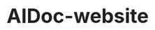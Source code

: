 # AIDoc-website<!DOCTYPE html>
<html lang="es">
<head>
    <meta charset="UTF-8">
    <meta name="viewport" content="width=device-width, initial-scale=1.0">
    <title>AiDoc Salud | Inteligencia Artificial para Historias Clínicas Laborales</title>
    <link href="https://fonts.googleapis.com/css2?family=Montserrat:wght@400;500;600;700&family=Open+Sans:wght@400;600&display=swap" rel="stylesheet">
    <style>
        :root {
            --primary-color: #004D40; /* Verde oscuro, profesional y asociado a salud/crecimiento */
            --secondary-color: #4CAF50; /* Verde más claro para acentos */
            --accent-color: #FFC107; /* Amarillo para destacar CTA o iconos */
            --text-dark: #212121;
            --text-light: #f4f4f4;
            --bg-light: #f8f8f8;
            --bg-dark: #333333;
            --border-color: #e0e0e0;
        }

        body {
            font-family: 'Open Sans', sans-serif;
            margin: 0;
            padding: 0;
            line-height: 1.6;
            color: var(--text-dark);
            background-color: var(--bg-light);
        }

        h1, h2, h3 {
            font-family: 'Montserrat', sans-serif;
            color: var(--text-dark);
            line-height: 1.2;
        }

        h1 { font-size: 3.2em; font-weight: 700; }
        h2 { font-size: 2.5em; font-weight: 600; }
        h3 { font-size: 1.8em; font-weight: 600; }

        .container {
            max-width: 1200px;
            margin: 0 auto;
            padding: 20px;
        }

        /* Header */
        header {
            background-color: var(--primary-color);
            color: var(--text-light);
            padding: 15px 0;
            text-align: center;
            box-shadow: 0 2px 10px rgba(0,0,0,0.1);
        }
        header .logo {
            font-family: 'Montserrat', sans-serif;
            font-size: 1.8em;
            font-weight: 700;
            color: var(--text-light);
        }

        /* Hero Section */
        .hero {
            background: linear-gradient(135deg, var(--primary-color) 0%, #00796B 100%);
            color: var(--text-light);
            padding: 100px 20px;
            text-align: center;
            position: relative;
            overflow: hidden;
        }
        .hero::before { /* Para un efecto visual sutil */
            content: '';
            position: absolute;
            top: 0;
            left: 0;
            right: 0;
            bottom: 0;
            background: url('data:image/svg+xml;utf8,<svg xmlns="http://www.w3.org/2000/svg" viewBox="0 0 100 100" opacity="0.1"><circle cx="25" cy="25" r="15" fill="white"/><circle cx="75" cy="75" r="15" fill="white"/><circle cx="50" cy="10" r="10" fill="white"/></svg>') no-repeat center center / cover;
            opacity: 0.1;
            animation: moveBackground 30s linear infinite;
        }
        @keyframes moveBackground {
            from { background-position: 0% 0%; }
            to { background-position: 100% 100%; }
        }
        .hero-content {
            position: relative;
            z-index: 1;
            max-width: 900px;
            margin: 0 auto;
        }
        .hero h1 {
            color: var(--text-light);
            margin-bottom: 20px;
        }
        .hero p {
            font-size: 1.3em;
            margin-bottom: 40px;
            font-weight: 500;
        }
        .cta-button {
            display: inline-block;
            background-color: var(--accent-color);
            color: var(--text-dark);
            padding: 15px 30px;
            font-size: 1.1em;
            font-weight: 700;
            border-radius: 50px;
            text-decoration: none;
            transition: background-color 0.3s ease, transform 0.3s ease;
            box-shadow: 0 4px 15px rgba(0,0,0,0.2);
        }
        .cta-button:hover {
            background-color: #FFD54F;
            transform: translateY(-3px);
        }

        /* Features/How it works section */
        .section-title {
            text-align: center;
            margin-bottom: 60px;
            position: relative;
        }
        .section-title::after {
            content: '';
            position: absolute;
            bottom: -15px;
            left: 50%;
            transform: translateX(-50%);
            width: 80px;
            height: 4px;
            background-color: var(--secondary-color);
            border-radius: 2px;
        }
        .features-grid {
            display: grid;
            grid-template-columns: repeat(auto-fit, minmax(300px, 1fr));
            gap: 40px;
            margin-top: 50px;
        }
        .feature-item {
            background-color: white;
            padding: 30px;
            border-radius: 10px;
            box-shadow: 0 4px 20px rgba(0,0,0,0.08);
            text-align: center;
            transition: transform 0.3s ease;
        }
        .feature-item:hover {
            transform: translateY(-10px);
        }
        .feature-item h3 {
            color: var(--primary-color);
            margin-bottom: 15px;
        }
        .feature-item p {
            font-size: 1em;
            color: var(--text-dark);
        }
        .feature-item .icon {
            font-size: 3em;
            color: var(--secondary-color);
            margin-bottom: 20px;
        }

        /* Benefits section */
        .benefits-section {
            padding: 80px 0;
            background-color: var(--bg-light);
        }
        .benefits-list {
            display: flex;
            flex-wrap: wrap;
            justify-content: center;
            gap: 30px;
        }
        .benefit-card {
            background-color: white;
            padding: 30px;
            border-radius: 10px;
            box-shadow: 0 4px 15px rgba(0,0,0,0.1);
            width: calc(33% - 20px); /* Para 3 columnas */
            min-width: 280px;
            display: flex;
            align-items: flex-start;
        }
        .benefit-card .icon {
            font-size: 2em;
            color: var(--secondary-color);
            margin-right: 20px;
            flex-shrink: 0;
        }
        .benefit-card h3 {
            color: var(--primary-color);
            margin-top: 0;
            margin-bottom: 10px;
        }

        /* Target Audience section */
        .target-section {
            background-color: var(--primary-color);
            color: var(--text-light);
            padding: 80px 0;
            text-align: center;
        }
        .target-section h2 {
            color: var(--text-light);
        }
        .target-section ul {
            list-style: none;
            padding: 0;
            margin-top: 40px;
            display: flex;
            flex-wrap: wrap;
            justify-content: center;
            gap: 20px;
        }
        .target-section ul li {
            background-color: rgba(255,255,255,0.1);
            padding: 15px 25px;
            border-radius: 5px;
            font-size: 1.1em;
            font-weight: 500;
            border: 1px solid rgba(255,255,255,0.2);
        }

        /* Testimonials (Placeholder) */
        .testimonials-section {
            padding: 80px 0;
            background-color: var(--bg-light);
            text-align: center;
        }
        .testimonial-card {
            background-color: white;
            padding: 40px;
            border-radius: 10px;
            box-shadow: 0 4px 20px rgba(0,0,0,0.08);
            max-width: 700px;
            margin: 0 auto;
            font-style: italic;
            font-size: 1.1em;
            position: relative;
        }
        .testimonial-card::before {
            content: "“";
            font-size: 5em;
            color: var(--border-color);
            position: absolute;
            top: 10px;
            left: 20px;
            line-height: 1;
        }
        .testimonial-card p {
            margin-bottom: 20px;
        }
        .testimonial-card .author {
            font-style: normal;
            font-weight: 600;
            color: var(--primary-color);
        }

        /* Contact Section */
        .contact-section {
            background-color: var(--bg-dark);
            color: var(--text-light);
            padding: 80px 0;
            text-align: center;
        }
        .contact-section h2 {
            color: var(--text-light);
        }
        .contact-form-container {
            max-width: 600px;
            margin: 0 auto;
            background-color: white;
            padding: 40px;
            border-radius: 10px;
            box-shadow: 0 4px 20px rgba(0,0,0,0.1);
            text-align: left;
        }
        .contact-form-container label {
            display: block;
            margin-bottom: 8px;
            font-weight: 600;
            color: var(--text-dark);
        }
        .contact-form-container input[type="text"],
        .contact-form-container input[type="email"],
        .contact-form-container input[type="tel"] {
            width: 100%;
            padding: 12px;
            margin-bottom: 20px;
            border: 1px solid var(--border-color);
            border-radius: 5px;
            font-size: 1em;
            font-family: 'Open Sans', sans-serif;
            box-sizing: border-box;
        }
        .contact-form-container .submit-button {
            display: block;
            width: 100%;
            background-color: var(--accent-color);
            color: var(--text-dark);
            padding: 15px;
            font-size: 1.1em;
            font-weight: 700;
            border: none;
            border-radius: 5px;
            cursor: pointer;
            transition: background-color 0.3s ease;
        }
        .contact-form-container .submit-button:hover {
            background-color: #FFD54F;
        }
        
        /* Footer */
        footer {
            background-color: var(--text-dark);
            color: var(--text-light);
            padding: 30px 0;
            text-align: center;
            font-size: 0.9em;
        }
        footer a {
            color: var(--secondary-color);
            text-decoration: none;
        }
        footer a:hover {
            text-decoration: underline;
        }

        /* Responsive adjustments */
        @media (max-width: 768px) {
            h1 { font-size: 2.5em; }
            h2 { font-size: 2em; }
            .hero { padding: 80px 20px; }
            .features-grid, .benefits-list, .tech-security-content {
                grid-template-columns: 1fr;
                flex-direction: column;
                align-items: center;
            }
            .benefit-card, .tech-item {
                width: 90%;
            }
        }
    </style>
    <link rel="stylesheet" href="https://cdnjs.cloudflare.com/ajax/libs/font-awesome/6.0.0-beta3/css/all.min.css">
</head>
<body>

    <header>
        <div class="container">
            <span class="logo">AiDoc Salud</span>
        </div>
    </header>

    <section class="hero">
        <div class="hero-content">
            <h1>Gestiona tus dictámenes de calificación de invalidez con ayuda de Inteligencia Artificial, de forma ágil, rápida y segura.</h1>
            <p>Los profesionales de salud gastan menos de la mitad del tiempo haciendo sus dictámenes de calificación con AiDoc Salud. Obtén rapidez en el análisis de documentos de múltiples páginas.</p>
            <a href="#contact" class="cta-button">Solicitar Demo Gratuita</a>
        </div>
    </section>

    <section class="container benefits-section">
        <h2 class="section-title">¿Cómo funciona AiDoc Salud?</h2>
        <div class="features-grid">
            <div class="feature-item">
                <div class="icon"><i class="fas fa-file-upload"></i></div>
                <h3>1. Sube tus Documentos</h3>
                <p>Carga fácilmente cualquier tipo de documento de Historia Clínica: notas SOAP, informes de laboratorio, imágenes con texto, PDFs y documentos escaneados. Nuestra plataforma acepta todos los formatos.</p>
            </div>
            <div class="feature-item">
                <div class="icon"><i class="fas fa-robot"></i></div>
                <h3>2. IA Analiza</h3>
                <p>Nuestra avanzada Inteligencia Artificial procesa y analiza el contenido de tus documentos en cuestión de segundos, sin importar la cantidad de páginas. Es la única solución en el mercado que ofrece esta capacidad.</p>
            </div>
            <div class="feature-item">
                <div class="icon"><i class="fas fa-notes-medical"></i></div>
                <h3>3. Historia Clínica Estructurada</h3>
                <p>Recibe tu Historia Clínica generada de forma estructurada, organizada y lista para su uso. Toda la información relevante presentada de manera clara para tus dictámenes de calificación.</p>
            </div>
        </div>
    </section>

    <section class="container tech-security-section">
        <h2 class="section-title">Beneficios que Transforman tu Práctica</h2>
        <div class="benefits-list">
            <div class="benefit-card">
                <div class="icon"><i class="fas fa-hourglass-half"></i></div>
                <div>
                    <h3>Optimización de Tiempo</h3>
                    <p>Realiza tu trabajo de análisis y dictamen de calificación mucho más rápido, reduciendo drásticamente el tiempo dedicado a la documentación manual.</p>
                </div>
            </div>
            <div class="benefit-card">
                <div class="icon"><i class="fas fa-shield-alt"></i></div>
                <div>
                    <h3>Reducción de Errores</h3>
                    <p>Minimiza los errores de transcripción y omisiones, mejorando la precisión y la calidad de los documentos que elaboras.</p>
                </div>
            </div>
            <div class="benefit-card">
                <div class="icon"><i class="fas fa-file-medical-alt"></i></div>
                <div>
                    <h3>Calidad Documental Superior</h3>
                    <p>Obtén historias clínicas estructuradas y organizadas, lo que facilita la revisión, el seguimiento y el cumplimiento normativo.</p>
                </div>
            </div>
            <div class="benefit-card">
                <div class="icon"><i class="fas fa-chart-line"></i></div>
                <div>
                    <h3>Agilidad en el Proceso</h3>
                    <p>Acelera todo el flujo de trabajo de calificación de pérdida de capacidad laboral, desde el análisis hasta el dictamen final.</p>
                </div>
            </div>
            <div class="benefit-card">
                <div class="icon"><i class="fas fa-stethoscope"></i></div>
                <div>
                    <h3>Enfoque en el Paciente</h3>
                    <p>Libera tiempo valioso para que los profesionales de la salud puedan dedicarse más a la atención y menos a la burocracia.</p>
                </div>
            </div>
            <div class="benefit-card">
                <div class="icon"><i class="fas fa-lock"></i></div>
                <div>
                    <h3>Seguridad y Confidencialidad</h3>
                    <p>Gestiona documentos sensibles con la máxima seguridad y cumplimiento de normativas de privacidad de datos.</p>
                </div>
            </div>
        </div>
    </section>

    <section class="target-section">
        <div class="container">
            <h2 class="section-title">Ideal para Profesionales de la Medicina Laboral</h2>
            <p>AiDoc Salud está diseñado específicamente para:</p>
            <ul>
                <li>Médicos Generales</li>
                <li>Especialistas en Salud Ocupacional</li>
                <li>Enfermeros</li>
                <li>Fisioterapeutas</li>
                <li>Profesionales Independientes dedicados a la calificación de Pérdida de la Capacidad Laboral</li>
            </ul>
        </div>
    </section>

    <section class="testimonials-section">
        <div class="container">
            <h2 class="section-title">Lo que dicen nuestros usuarios (Próximamente)</h2>
            <div class="testimonial-card">
                <p>"¡AiDoc Salud ha revolucionado mi forma de trabajar! El tiempo que ahorraremos en la elaboración de dictámenes es invaluable. La IA es increíblemente precisa y la historia clínica estructurada me permite enfocarme en lo realmente importante: el paciente."</p>
                <p class="author">- Dr. [Nombre del Profesional], Médico Ocupacional</p>
            </div>
        </div>
    </section>

    <section class="tech-security-section">
        <div class="container">
            <h2 class="section-title">Tecnología y Seguridad de Vanguardia</h2>
            <div class="tech-security-content">
                <div class="tech-item">
                    <div class="icon"><i class="fas fa-cloud"></i></div>
                    <h3>Solución en la Nube</h3>
                    <p>Accede a AiDoc Salud desde cualquier lugar y en cualquier momento. Nuestra plataforma está 100% basada en la nube para tu comodidad.</p>
                </div>
                <div class="tech-item">
                    <div class="icon"><i class="fas fa-lock"></i></div>
                    <h3>Seguridad Garantizada</h3>
                    <p>Disponemos de servidores en la nube en estricto cumplimiento de todas las condiciones de seguridad y privacidad para la protección de datos sensibles.</p>
                </div>
                <div class="tech-item">
                    <div class="icon"><i class="fas fa-desktop"></i></div>
                    <h3>Compatibilidad Universal</h3>
                    <p>Solo necesitas un navegador web moderno para empezar a usar AiDoc Salud. Sin instalaciones complejas ni requisitos técnicos adicionales.</p>
                </div>
            </div>
        </div>
    </section>

    <!-- SECCIÓN DE CONTACTO CON FORMULARIO -->
    <section id="contact" class="contact-section">
        <div class="container">
            <h2 class="section-title">¿Listo para transformar tu práctica?</h2>
            <p>Contáctanos hoy mismo para solicitar una demo gratuita.</p>
            
            <div class="contact-form-container">
                <form action="https://formsubmit.co/comercial@bol.net.co" method="POST">
                    <label for="name">Nombre completo</label>
                    <input type="text" id="name" name="Nombre" required>
    
                    <label for="email">Correo electrónico</label>
                    <input type="email" id="email" name="Email" required>
    
                    <label for="phone">Teléfono</label>
                    <input type="tel" id="phone" name="Teléfono">

                    <!-- Campo oculto para redirigir a la página de agradecimiento -->
                    <!-- Asume que 'gracias.html' está en la misma carpeta que este archivo -->
                    <input type="hidden" name="_next" value="gracias.html">
                    <button type="submit" class="submit-button">Solicitar Demostración</button>
                </form>
            </div>
        </div>
    </section>

    <footer>
        <div class="container">
            <p>&copy; 2025 AiDoc Salud. Todos los derechos reservados.</p>
            <p>Hecho con <i class="fas fa-heart" style="color: #E31937;"></i> para profesionales de la salud.</p>
        </div>
    </footer>

</body>
</html>
